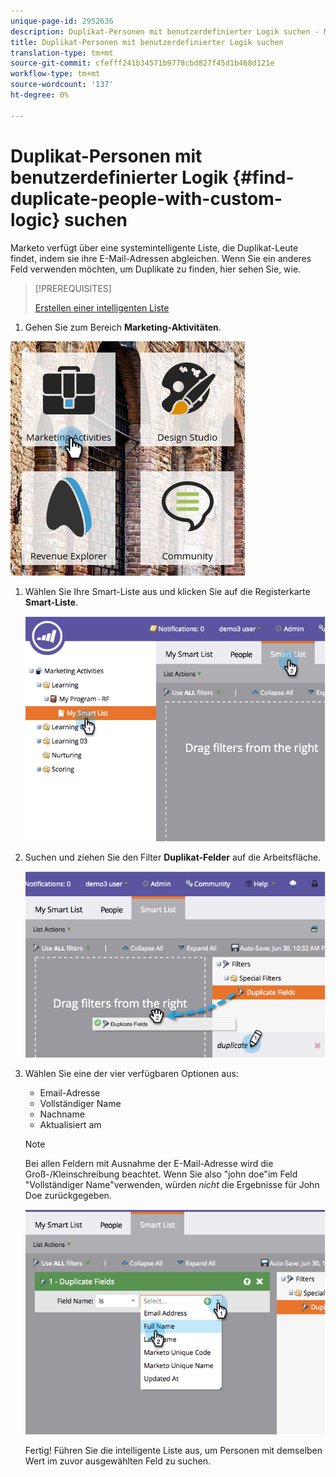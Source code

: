 ```yaml
---
unique-page-id: 2952636
description: Duplikat-Personen mit benutzerdefinierter Logik suchen - Marketing-Dokumente - Produktdokumentation
title: Duplikat-Personen mit benutzerdefinierter Logik suchen
translation-type: tm+mt
source-git-commit: cfefff241b34571b9778cbd827f45d1b468d121e
workflow-type: tm+mt
source-wordcount: '137'
ht-degree: 0%

---
```



# Duplikat-Personen mit benutzerdefinierter Logik {#find-duplicate-people-with-custom-logic} suchen

Marketo verfügt über eine systemintelligente Liste, die Duplikat-Leute findet, indem sie ihre E-Mail-Adressen abgleichen. Wenn Sie ein anderes Feld verwenden möchten, um Duplikate zu finden, hier sehen Sie, wie.

>[!PREREQUISITES]
>
>[Erstellen einer intelligenten Liste](/help/marketo/product-docs/core-marketo-concepts/smart-lists-and-static-lists/creating-a-smart-list/create-a-smart-list.md)

1. Gehen Sie zum Bereich **Marketing-Aktivitäten**.

![](assets/ma-2.png)

1. Wählen Sie Ihre Smart-Liste aus und klicken Sie auf die Registerkarte **Smart-Liste**.

   ![](assets/two-4.png)

1. Suchen und ziehen Sie den Filter **Duplikat-Felder** auf die Arbeitsfläche.

   ![](assets/three-4.png)

1. Wählen Sie eine der vier verfügbaren Optionen aus:

   * Email-Adresse
   * Vollständiger Name
   * Nachname
   * Aktualisiert am

   >[!NOTE]
   >
   >Bei allen Feldern mit Ausnahme der E-Mail-Adresse wird die Groß-/Kleinschreibung beachtet. Wenn Sie also &quot;john doe&quot;im Feld &quot;Vollständiger Name&quot;verwenden, würden _nicht_ die Ergebnisse für John Doe zurückgegeben.

   ![](assets/four-2.png)

   Fertig! Führen Sie die intelligente Liste aus, um Personen mit demselben Wert im zuvor ausgewählten Feld zu suchen.
